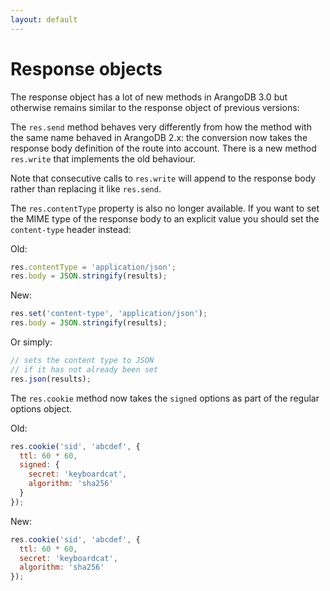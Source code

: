 ```yaml
---
layout: default
---
```

Response objects
================

The response object has a lot of new methods in ArangoDB 3.0 but otherwise remains similar to the response object of previous versions:

The `res.send` method behaves very differently from how the method with the same name behaved in ArangoDB 2.x: the conversion now takes the response body definition of the route into account. There is a new method `res.write` that implements the old behaviour.

Note that consecutive calls to `res.write` will append to the response body rather than replacing it like `res.send`.

The `res.contentType` property is also no longer available. If you want to set the MIME type of the response body to an explicit value you should set the `content-type` header instead:

Old:

```js
res.contentType = 'application/json';
res.body = JSON.stringify(results);
```

New:

```js
res.set('content-type', 'application/json');
res.body = JSON.stringify(results);
```

Or simply:

```js
// sets the content type to JSON
// if it has not already been set
res.json(results);
```

The `res.cookie` method now takes the `signed` options as part of the regular options object.

Old:

```js
res.cookie('sid', 'abcdef', {
  ttl: 60 * 60,
  signed: {
    secret: 'keyboardcat',
    algorithm: 'sha256'
  }
});
```

New:

```js
res.cookie('sid', 'abcdef', {
  ttl: 60 * 60,
  secret: 'keyboardcat',
  algorithm: 'sha256'
});
```
